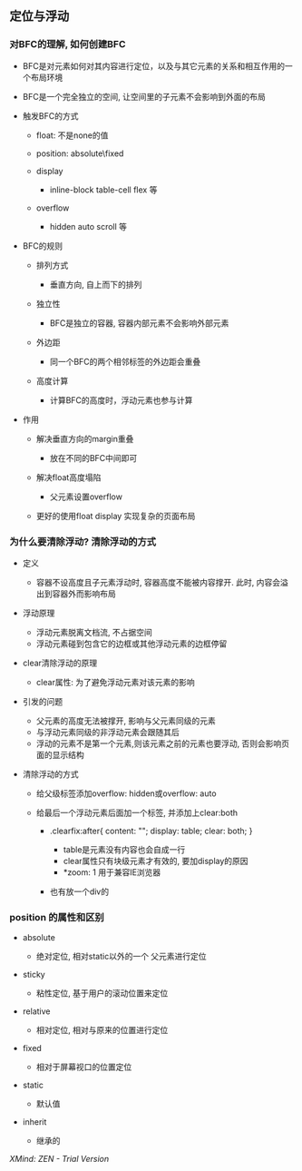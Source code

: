 ## 定位与浮动

### 对BFC的理解, 如何创建BFC

- BFC是对元素如何对其内容进行定位，以及与其它元素的关系和相互作用的一个布局环境
- BFC是一个完全独立的空间, 让空间里的子元素不会影响到外面的布局
- 触发BFC的方式

	- float: 不是none的值
	- position: absolute\fixed
	- display

		- inline-block table-cell flex 等

	- overflow

		- hidden auto scroll 等

- BFC的规则

	- 排列方式

		- 垂直方向, 自上而下的排列

	- 独立性

		- BFC是独立的容器, 容器内部元素不会影响外部元素

	- 外边距

		- 同一个BFC的两个相邻标签的外边距会重叠

	- 高度计算

		- 计算BFC的高度时，浮动元素也参与计算

- 作用

	- 解决垂直方向的margin重叠

		- 放在不同的BFC中间即可

	- 解决float高度塌陷

		- 父元素设置overflow

	- 更好的使用float display 实现复杂的页面布局

### 为什么要清除浮动? 清除浮动的方式

- 定义

	- 容器不设高度且子元素浮动时, 容器高度不能被内容撑开. 此时, 内容会溢出到容器外而影响布局

- 浮动原理

	- 浮动元素脱离文档流, 不占据空间
	- 浮动元素碰到包含它的边框或其他浮动元素的边框停留

- clear清除浮动的原理

	- clear属性: 为了避免浮动元素对该元素的影响

- 引发的问题

	- 父元素的高度无法被撑开, 影响与父元素同级的元素
	- 与浮动元素同级的非浮动元素会跟随其后
	- 浮动的元素不是第一个元素,则该元素之前的元素也要浮动, 否则会影响页面的显示结构

- 清除浮动的方式

	- 给父级标签添加overflow: hidden或overflow: auto
	- 给最后一个浮动元素后面加一个标签, 并添加上clear:both

		- .clearfix:after{
    content: "";
    display: table; 
    clear: both;
  }

			- table是元素没有内容也会自成一行
			- clear属性只有块级元素才有效的, 要加display的原因
			- *zoom: 1 用于兼容IE浏览器

		- 也有放一个div的

### position 的属性和区别

- absolute

	- 绝对定位, 相对static以外的一个 父元素进行定位

- sticky

	- 粘性定位, 基于用户的滚动位置来定位

- relative

	- 相对定位, 相对与原来的位置进行定位

- fixed

	- 相对于屏幕视口的位置定位

- static

	- 默认值

- inherit

	- 继承的

*XMind: ZEN - Trial Version*